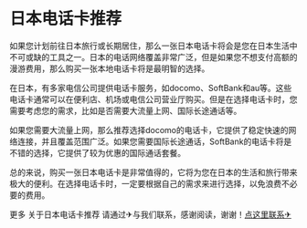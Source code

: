 # 日本电话卡推荐

如果您计划前往日本旅行或长期居住，那么一张日本电话卡将会是您在日本生活中不可或缺的工具之一。日本的电话网络覆盖非常广泛，但是如果您不想支付高额的漫游费用，那么购买一张本地电话卡将是最明智的选择。

在日本，有多家电信公司提供电话卡服务，如docomo、SoftBank和au等。这些电话卡通常可以在便利店、机场或电信公司营业厅购买。但是在选择电话卡时，您需要考虑您的需求，比如是否需要大流量上网、国际长途通话等。

如果您需要大流量上网，那么推荐选择docomo的电话卡，它提供了稳定快速的网络连接，并且覆盖范围广泛。如果您需要国际长途通话，SoftBank的电话卡将是不错的选择，它提供了较为优惠的国际通话套餐。

总的来说，购买一张日本电话卡是非常值得的，它将为您在日本的生活和旅行带来极大的便利。在选择电话卡时，一定要根据自己的需求来进行选择，以免浪费不必要的费用。

更多 关于日本电话卡推荐 请通过✈与我们联系，感谢阅读，谢谢！[点这里联系✈](https://add.k02.cc)